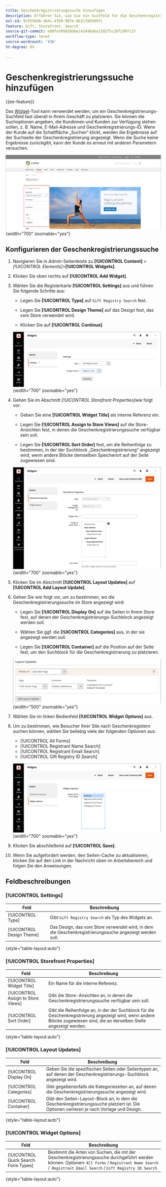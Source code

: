 ```yaml
---
title: Geschenkregistrierungssuche hinzufügen
description: Erfahren Sie, wie Sie ein Suchfeld für die Geschenkregistrierung platzieren, um Besucherinnen und Besucher beim Kauf von Produkten aus Kundenregistraturen zu unterstützen.
exl-id: 8c5558d6-3641-4769-987e-8b217603d9fc
feature: Gift, Storefront, Search
source-git-commit: eb0fe395020dbe2e2496aba13d2f5c2bf2d0fc27
workflow-type: tm+mt
source-wordcount: '436'
ht-degree: 0%

---
```


# Geschenkregistrierungssuche hinzufügen

{{ee-feature}}

Das [Widget](../content-design/widgets.md)-Tool kann verwendet werden, um ein Geschenkregistrierungs-Suchfeld fast überall in Ihrem Geschäft zu platzieren. Sie können die Suchoptionen angeben, die Kundinnen und Kunden zur Verfügung stehen sollen, z. B. Name, E-Mail-Adresse und Geschenkregistrierungs-ID. Wenn der Kunde auf die Schaltfläche „Suchen“ klickt, werden die Ergebnisse auf der Suchseite der Geschenkregistrierung angezeigt. Wenn die Suche keine Ergebnisse zurückgibt, kann der Kunde es erneut mit anderen Parametern versuchen.

![Beispiel-Storefront - Geschenkregistrierungssuche](./assets/storefront-gift-registry-search.png){width="700" zoomable="yes"}

## Konfigurieren der Geschenkregistrierungssuche

1. Navigieren Sie in _Admin_-Seitenleiste zu **[!UICONTROL Content]** > _[!UICONTROL Elements]_>**[!UICONTROL Widgets]**.

1. Klicken Sie oben rechts auf **[!UICONTROL Add Widget]**.

1. Wählen Sie die Registerkarte **[!UICONTROL Settings]** aus und führen Sie folgende Schritte aus:

   - Legen Sie **[!UICONTROL Type]** auf `Gift Registry Search` fest.

   - Legen Sie **[!UICONTROL Design Theme]** auf das Design fest, das vom Store verwendet wird.

   - Klicken Sie auf **[!UICONTROL Continue]**.

   ![Geschenkregistrierung - Sucheinstellungen](./assets/widget-gift-registry-search-settings.png){width="700" zoomable="yes"}

1. Gehen Sie im Abschnitt _[!UICONTROL Storefront Properties]_&#x200B;wie folgt vor:

   - Geben Sie eine **[!UICONTROL Widget Title]** als interne Referenz ein.

   - Legen Sie **[!UICONTROL Assign to Store Views]** auf die Store-Ansichten fest, in denen die Geschenkregistrierungssuche verfügbar sein soll.

   - Legen Sie **[!UICONTROL Sort Order]** fest, um die Reihenfolge zu bestimmen, in der der Suchblock „Geschenkregistrierung“ angezeigt wird, wenn andere Blöcke demselben Speicherort auf der Seite zugewiesen sind.

   ![Geschenkregistrierung - Storefront-Eigenschaften](./assets/widget-gift-registry-search-storefront-properties.png){width="700" zoomable="yes"}

1. Klicken Sie im Abschnitt **[!UICONTROL Layout Updates]** auf **[!UICONTROL Add Layout Update]**.

1. Gehen Sie wie folgt vor, um zu bestimmen, wo die Geschenkregistrierungssuche im Store angezeigt wird:

   - Legen Sie **[!UICONTROL Display On]** auf die Seiten in Ihrem Store fest, auf denen der Geschenkregistrierungs-Suchblock angezeigt werden soll.

   - Wählen Sie ggf. die **[!UICONTROL Categories]** aus, in der sie angezeigt werden soll.

   - Legen Sie **[!UICONTROL Container]** auf die Position auf der Seite fest, um den Suchblock für die Geschenkregistrierung zu platzieren.

   ![Geschenkregistrierung - Layout-Aktualisierungen](./assets/widget-gift-registry-search-layout-updates.png){width="500" zoomable="yes"}

1. Wählen Sie im linken Bedienfeld **[!UICONTROL Widget Options]** aus.

1. Um zu bestimmen, wie Besucher Ihrer Site nach Geschenkregistern suchen können, wählen Sie beliebig viele der folgenden Optionen aus:

   - [!UICONTROL All Forms]
   - [!UICONTROL Registrant Name Search]
   - [!UICONTROL Registrant Email Search]
   - [!UICONTROL Gift Registry ID Search]

   ![Geschenkregistrierung - Widget-Optionen](./assets/widget-gift-registry-search-widget-options.png){width="700" zoomable="yes"}

1. Klicken Sie abschließend auf **[!UICONTROL Save]**.

1. Wenn Sie aufgefordert werden, den Seiten-Cache zu aktualisieren, klicken Sie auf den Link in der Nachricht oben im Arbeitsbereich und folgen Sie den Anweisungen.

## Feldbeschreibungen

### [!UICONTROL Settings]

| Feld | Beschreibung |
|--- |--- |
| [!UICONTROL Type] | Gibt `Gift Registry Search` als Typ des Widgets an. |
| [!UICONTROL Design Theme] | Das Design, das vom Store verwendet wird, in dem die Geschenkregistrierungssuche angezeigt werden soll. |

{style="table-layout:auto"}

### [!UICONTROL Storefront Properties]

| Feld | Beschreibung |
|--- |--- |
| [!UICONTROL Widget Title] | Ein Name für die interne Referenz. |
| [!UICONTROL Assign to Store Views] | Gibt die Store-Ansichten an, in denen die Geschenkregistrierungssuche verfügbar sein soll. |
| [!UICONTROL Sort Order] | Gibt die Reihenfolge an, in der der Suchblock für die Geschenkregistrierung angezeigt wird, wenn andere Blöcke zugewiesen sind, die an derselben Stelle angezeigt werden. |

{style="table-layout:auto"}

### [!UICONTROL Layout Updates]

| Feld | Beschreibung |
|--- |--- |
| [!UICONTROL Display On] | Geben Sie die spezifischen Seiten oder Seitentypen an, auf denen der Geschenkregistrierungs-Suchblock angezeigt wird. |
| [!UICONTROL Categories] | Gibt gegebenenfalls die Kategorieseiten an, auf denen die Geschenkregistrierungssuche angezeigt wird. |
| [!UICONTROL Container] | Gibt den Seiten-Layout-Block an, in dem die Geschenkregistrierungssuche platziert ist. Die Optionen variieren je nach Vorlage und Design. |

{style="table-layout:auto"}

### [!UICONTROL Widget Options]

| Feld | Beschreibung |
|--- |--- |
| [!UICONTROL Quick Search Form Types] | Bestimmt die Arten von Suchen, die mit der Geschenkregistrierungssuche durchgeführt werden können. Optionen: `All Forms` / `Registrant Name Search` /` Registrant Email Search` / `Gift Registry ID Search` |

{style="table-layout:auto"}
